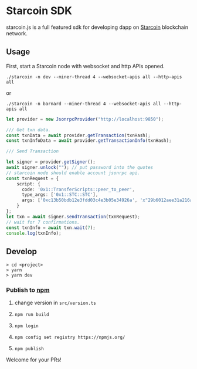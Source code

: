 # Starcoin SDK

starcoin.js is a full featured sdk for developing dapp on [Starcoin](https://github.com/starcoinorg/starcoin) blockchain network.

## Usage

First, start a Starcoin node with websocket and http APIs opened.

``` shell
./starcoin -n dev --miner-thread 4 --websocket-apis all --http-apis all
```

or


``` shell
./starcoin -n barnard --miner-thread 4 --websocket-apis all --http-apis all
```


``` typescript
let provider = new JsonrpcProvider("http://localhost:9850");

/// Get txn data.
const txnData = await provider.getTransaction(txnHash);
const txnInfoData = await provider.getTransactionInfo(txnHash);

/// Send Transaction

let signer = provider.getSigner();
await signer.unlock(""); // put password into the quotes
// starcoin node should enable account jsonrpc api.
const txnRequest = {
    script: {
      code: '0x1::TransferScripts::peer_to_peer',
      type_args: ['0x1::STC::STC'],
      args: ['0xc13b50bdb12e3fdd03c4e3b05e34926a', 'x"29b6012aee31a216af67c3d05e21a092c13b50bdb12e3fdd03c4e3b05e34926a"', '100000u128'],
    }
};
let txn = await signer.sendTransaction(txnRequest);
// wait for 7 confirmations.
const txnInfo = await txn.wait(7);
console.log(txnInfo);
```

## Develop

```shell
> cd <project>
> yarn
> yarn dev
```

### Publish to [npm](https://www.npmjs.com/package/@starcoin/starcoin)

1. change version in `src/version.ts`

2. `npm run build`

3. `npm login`

4. `npm config set registry https://npmjs.org/`

5. `npm publish`

Welcome for your PRs! 
